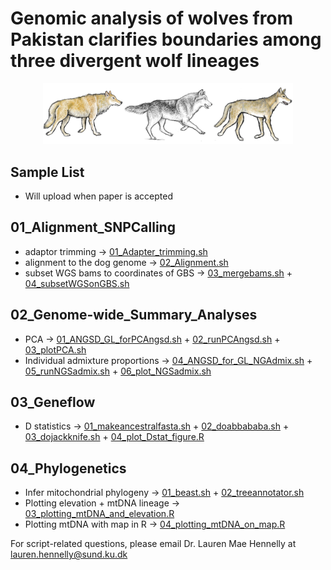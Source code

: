 # Genomic analysis of wolves from Pakistan clarifies boundaries among three divergent wolf lineages

<p align="center">
<img src="/04_Phylogenetics/Wolfdrawing.png" length="400" width="400">
</p>

## Sample List 
- Will upload when paper is accepted

## 01_Alignment_SNPCalling
- adaptor trimming -> [01_Adapter_trimming.sh](/01_Alignment/01_Adapter_trimming.sh)
- alignment to the dog genome -> [02_Alignment.sh](/01_Alignment/02_Alignment.sh)
- subset WGS bams to coordinates of GBS -> [03_mergebams.sh](/01_Alignment/03_mergeGBSbams.sh) + [04_subsetWGSonGBS.sh](/01_Alignment/04_subsetWGSonGBS.sh)
  
## 02_Genome-wide_Summary_Analyses
- PCA -> [01_ANGSD_GL_forPCAngsd.sh](/02_Genome_wide_Summary/01_ANGSD_GL_forPCAngsd.sh) + [02_runPCAngsd.sh](/02_Genome_wide_Summary/02_runPCAngsd.sh) + [03_plotPCA.sh](/02_Genome_wide_Summary/03_plotPCA.sh)
- Individual admixture proportions -> [04_ANGSD_for_GL_NGAdmix.sh](/02_Genome_wide_Summary/04_ANGSD_for_GL_NGAdmix.sh) + [05_runNGSadmix.sh](/02_Genome_wide_Summary/05_runNGSadmix.sh) + [06_plot_NGSadmix.sh](/02_Genome_wide_Summary/06_plot_NGSadmix.sh)

## 03_Geneflow
- D statistics -> [01_makeancestralfasta.sh](/03_GeneFlow/01_makeancestralfasta.sh) + [02_doabbababa.sh](/03_GeneFlow/02_doabbababa.sh) + [03_dojackknife.sh](/03_GeneFlow/03_dojackknife.sh) +  [04_plot_Dstat_figure.R](/03_GeneFlow/04_plot_Dstat_figure.R)
  
## 04_Phylogenetics
- Infer mitochondrial phylogeny -> [01_beast.sh](/04_Phylogenetics/01_beast.sh) + [02_treeannotator.sh](/04_Phylogenetics/02_treeannotator.sh) 
- Plotting elevation + mtDNA lineage -> [03_plotting_mtDNA_and_elevation.R](/04_Phylogenetics/03_plotting_mtDNA_and_elevation.R) 
- Plotting mtDNA with map in R -> [04_plotting_mtDNA_on_map.R](/04_Phylogenetics/04_plotting_mtDNA_on_map.R)

For script-related questions, please email Dr. Lauren Mae Hennelly at lauren.hennelly@sund.ku.dk

